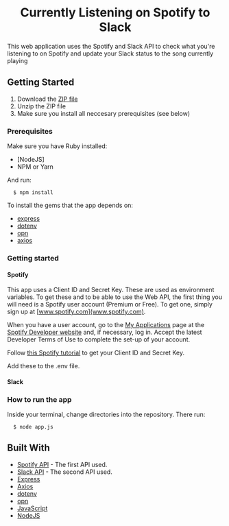 <h1 align="center">
  Currently Listening on Spotify to Slack
</h1>

This web application uses the Spotify and Slack API to check what you're listening to on Spotify and update your Slack status to the song currently playing

## Getting Started

1. Download the [ZIP file](https://github.com/khendrikse/whatgenre/archive/master.zip)
2. Unzip the ZIP file
3. Make sure you install all neccesary prerequisites (see below)

### Prerequisites

Make sure you have Ruby installed:
* [NodeJS]
* NPM or Yarn

And run:

      $ npm install

To install the gems that the app depends on:
* [express]()
* [dotenv]()
* [opn]()
* [axios]()

### Getting started

#### Spotify
This app uses a Client ID and Secret Key. These are used as environment variables. To get these and to be able to use the Web API, the first thing you will need is a Spotify user account (Premium or Free). To get one, simply sign up at [www.spotify.com](www.spotify.com).

When you have a user account, go to the [My Applications](https://developer.spotify.com/my-applications) page at the [Spotify Developer website](https://developer.spotify.com) and, if necessary, log in. Accept the latest Developer Terms of Use to complete the set-up of your account.

Follow [this Spotify tutorial](https://developer.spotify.com/web-api/tutorial/) to get your Client ID and Secret Key.

Add these to the .env file.

#### Slack


### How to run the app
Inside your terminal, change directories into the repository. There run: 

      $ node app.js

## Built With

* [Spotify API](https://developer.spotify.com/web-api/) - The first API used.
* [Slack API]() - The second API used.
* [Express]()
* [Axios]()
* [dotenv]()
* [opn]()
* [JavaScript]()
* [NodeJS]()
